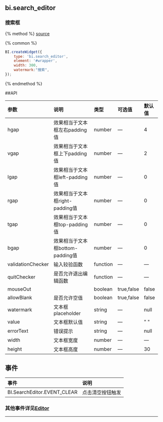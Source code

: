 
## bi.search_editor 
### 搜索框

{% method %}
[source](https://jsfiddle.net/fineui/4a1rLppw/)

{% common %}
```javascript
BI.createWidget({
	type: 'bi.search_editor',
	element: '#wrapper',
	width: 300,
	watermark:"搜索",
});
```

{% endmethod %}

##API

| 参数    | 说明           | 类型  | 可选值 | 默认值
| :------ |:-------------  | :-----| :----|:----|
| hgap    | 效果相当于文本框左右padding值 |  number  |   —  |     4   |
| vgap    | 效果相当于文本框上下padding值 |  number  | — |      2  |
| lgap    | 效果相当于文本框left-padding值     |    number   |   —     |  0    |
| rgap    | 效果相当于文本框right-padding值     |    number  |    —   |  0    |
| tgap    |效果相当于文本框top-padding值     |    number   | — |  0    |
| bgap    |  效果相当于文本框bottom-padding值     |    number  |  — |  0    |
| validationChecker    | 输入较验函数      |function|  —  |  —    |
| quitChecker    | 是否允许退出编辑函数      |   function    | — |  —     |
| mouseOut    |       |    boolean   | true,false  |  false | 
| allowBlank    |  是否允许空值     |    boolean    | true,false |  false    |
| watermark    |   文本框placeholder    |   string   |  — |  null    |
| value    |   文本框默认值    |    string   |   —  | " " |
| errorText    |  错误提示     |  string     |  —| null      |
| width    |   文本框宽度    |    number   |  — |  —   |
| height    |   文本框高度    |    number   | — |  30    |



## 事件
| 事件    | 说明           |
| :------ |:------------- |
|BI.SearchEditor.EVENT_CLEAR| 点击清空按钮触发 |

### 其他事件详见[Editor](../../base/editor/editor.md)


---

